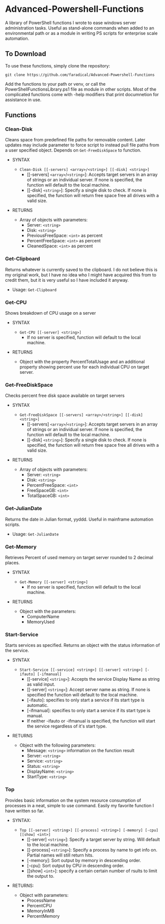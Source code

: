 # Advanced-Powershell-Functions

A library of PowerShell functions I wrote to ease windows server administration tasks. Useful as stand-alone commands when added to an environmental path or as a module in writing PS scripts for enterprise scale automation.


## To Download

To use these functions, simply clone the repository:
```
git clone https://github.com/faradical/Advanced-Powershell-Functions
```
Add the functions to your path or venv, or call the PowerShellFunctionsLibrary.ps1 file as module in other scripts. Most of the complicated functions come with -help modifiers that print documnetion for assistance in use.

## Functions

### Clean-Disk
Cleans space from predefined file paths for removable content. Later updates may include parameter to force 
	script to instead pull file paths from a user specified object. Depends on `Get-FreeDiskSpace` to function.

* SYNTAX
	* `Clean-Disk [[-servers] <array>/<string>] [[-disk] <string>]`
		* [[-servers] `<array>`/`<string>`]: Accepts target servers in an array of strings or an individual server.
		 If none is specified, the function will default to the local machine.
		* [[-disk] `<string>`]: Specify a single disk to check. If none is specified, the function will return free
		 space free all drives with a valid size.

* RETURNS
	* Array of objects with parameters:
		* Server: `<string>`
		* Disk: `<string>`
		* PreviousFreeSpace: `<int>` as percent
		* PercentFreeSpace: `<int>` as percent
		* CleanedSpace: `<int>` as percent

### Get-Clipboard
Returns whatever is currently saved to the clipboard. I do not believe this is my original work, but I have no idea who I might have acquired this from to credit them, but it is very useful so I have included it anyway.
* Usage: `Get-Clipboard`

### Get-CPU
Shows breakdown of CPU usage on a server

* SYNTAX
	* `Get-CPU [[-server] <string>]`
		* If no server is specified, function will default to the local machine.

* RETURNS
	* Object with the property PercentTotalUsage and an additional property showing 
	percent use for each individual CPU on target server.

### Get-FreeDiskSpace
Checks percent free disk space available on target servers

* SYNTAX
	* `Get-FreeDiskSpace [[-servers] <array>/<string>] [[-disk] <string>]`
		* [[-servers] `<array>`/`<string>`]: Accepts target servers in an array of strings or an individual server.
		 If none is specified, the function will default to the local machine.
		* [[-disk] `<string>`]: Specify a single disk to check. If none is specified, the function will return free
		 space free all drives with a valid size.

* RETURNS
	* Array of objects with parameters:
		* Server: `<string>`
		* Disk: `<string>`
		* PercentFreeSpace: `<int>`
		* FreeSpaceGB: `<int>`
		* TotalSpaceGB: `<int>`

### Get-JulianDate
Returns the date in Julian format, yyddd. Useful in mainframe automation scripts.
* Usage: `Get-JulianDate`

### Get-Memory
Retrieves Percent of used memory on target server rounded to 2 decimal places.

* SYNTAX
	* `Get-Memory [[-server] <string>]`
		* If no server is specified, function will default to the local machine.

* RETURNS
	* Object with the parameters:
		* ComputerName
		* MemoryUsed

### Start-Service
Starts services as specified. Returns an object with the status information of the service.

* SYNTAX
	* `Start-Service [[-service] <string>] [[-server] <string>] [-ifauto] [-ifmanual]`
		* [[-service] `<string>`]: Accepts the service Display Name as string as valid input.
		* [[-server] `<string>`]: Accept server name as string. If none is specified the function will default 
		 to the local machine.
		* [-ifauto]: specifies to only start a service if its start type is automatic.
		* [-ifmanual]: specifies to only start a service if its start type is manual.
		* If neither -ifauto or -ifmanual is specified, the function will start the service regardless of it's start type.

* RETURNS
	* Object with the following parameters:
		* Message: `<string>` information on the function result
		* Server: `<string>`
		* Service: `<string>`
		* Status: `<string>`
		* DisplayName: `<string>`
		* StartType: `<string>`

### Top
Provides basic information on the system resource consumption of processes in a neat, simple to use command. Easily my favorite function I have written so far.

* SYNTAX:
	* `Top [[-server] <string>] [[-process] <string>] [-memory] [-cpu] [[show] <int>]`
		* [[-server] `<string>`]: Specify a target server by string. Will default to the local machine.
		* [[-process] `<string>`]: Specify a process by name to get info on. Partial names will still return hits.
		* [-memory]: Sort output by memory in descending order.
		* [-cpu]: Sort output by CPU in descending order.
		* [[show] `<int>`]: specify a certain certain number of rsults to limit the output to.

* RETURNS:
	* Object with parameters:
		* ProcessName
		* PercentCPU
		* MemoryInMB
		* PercentMemory